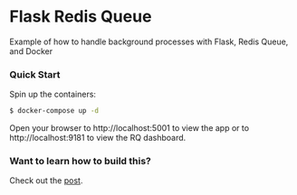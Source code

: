 # Flask Redis Queue

Example of how to handle background processes with Flask, Redis Queue, and Docker

### Quick Start

Spin up the containers:

```sh
$ docker-compose up -d
```

Open your browser to http://localhost:5001 to view the app or to http://localhost:9181 to view the RQ dashboard. 

### Want to learn how to build this? 

Check out the [post](https://testdriven.io/asynchronous-tasks-with-flask-and-redis-queue).

